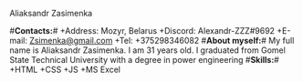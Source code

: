 Aliaksandr Zasimenka

#**Contacts:**#
  +Address: Mozyr, Belarus
  +Discord: Alexandr-ZZZ#9692
  +E-mail: Zsimenka@gmail.com
  +Tel: +375298346082
#**About myself:**#
My full name is Aliaksandr Zasimenka. I am 31 years old. I graduated from Gomel State Technical University with a degree in power engineering
#**Skills:**#
+HTML
+CSS
+JS
+MS Excel